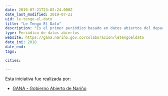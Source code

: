 ```yaml
---
date: 2019-07-21T23:02:24.000Z
date_last_modified: 2019-07-21
uid: le-tengo-el-dato
title: "Le Tengo El Dato"
description: "Es el primer periódico basado en datos abiertos del departamento de Nariño, se encuentra en formato digital o impreso y es de distribución gratuita."
type: Periódico de datos abiertos
website: https://gana.nariño.gov.co/colaboracion/letengoeldato
date_ini: 2018
date_end: 
tags:

cities: 

---
```


Esta iniciativa fue realizada por:

- [GANA - Gobierno Abierto de Nariño](/organizaciones/gana-nariño)
